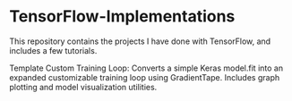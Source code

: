 # TensorFlow-Implementations

This repository contains the projects I have done with TensorFlow, and includes a few tutorials.

Template Custom Training Loop: Converts a simple Keras model.fit into an expanded customizable training loop using GradientTape. Includes graph plotting and model visualization utilities.
